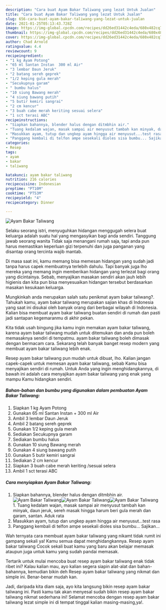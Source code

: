 ```yaml
---
description: "Cara buat Ayam Bakar Taliwang yang lezat Untuk Jualan"
title: "Cara buat Ayam Bakar Taliwang yang lezat Untuk Jualan"
slug: 656-cara-buat-ayam-bakar-taliwang-yang-lezat-untuk-jualan
date: 2021-01-25T05:13:43.728Z
image: https://img-global.cpcdn.com/recipes/dd26ed31442c4eda/680x482cq70/ayam-bakar-taliwang-foto-resep-utama.jpg
thumbnail: https://img-global.cpcdn.com/recipes/dd26ed31442c4eda/680x482cq70/ayam-bakar-taliwang-foto-resep-utama.jpg
cover: https://img-global.cpcdn.com/recipes/dd26ed31442c4eda/680x482cq70/ayam-bakar-taliwang-foto-resep-utama.jpg
author: Chad Arnold
ratingvalue: 4.4
reviewcount: 9
recipeingredient:
- "1 kg Ayam Potong"
- "65 ml Santan Instan  300 ml Air"
- "3 lembar Daun Jeruk"
- "2 batang sereh geprek"
- "1/2 keping gula merah"
- "Secukupnya garam"
- " bumbu halus"
- "10 siung Bawang merah"
- "4 siung bawang putih"
- "5 butir kemiri sangrai"
- "2 cm kencur"
- "3 buah cabe merah keriting sesuai selera"
- "1 sct terasi ABC"
recipeinstructions:
- "Siapkan bahannya, blender halus dengan ditmbhin air."
- "Tuang kedalam wajan, masak sampai air menyusut tambah kan minyak, daun jeruk, sereh masak hingga harum beri gula merah dan garam, santan. Aduk rata"
- "Masukkan ayam, tutup dan ungkep ayam hingga air menyusut...test rasa"
- "Panggang kembali di telfon ampe sesekali dioles sisa bumbu... Sajikan..."
categories:
- Resep
tags:
- ayam
- bakar
- taliwang

katakunci: ayam bakar taliwang 
nutrition: 216 calories
recipecuisine: Indonesian
preptime: "PT10M"
cooktime: "PT53M"
recipeyield: "4"
recipecategory: Dinner

---
```



![Ayam Bakar Taliwang](https://img-global.cpcdn.com/recipes/dd26ed31442c4eda/680x482cq70/ayam-bakar-taliwang-foto-resep-utama.jpg)

Selaku seorang istri, menyuguhkan hidangan menggugah selera buat keluarga adalah suatu hal yang mengasyikan bagi anda sendiri. Tanggung jawab seorang  wanita Tidak saja menangani rumah saja, tapi anda pun harus memastikan keperluan gizi terpenuhi dan juga panganan yang disantap orang tercinta wajib mantab.

Di masa  saat ini, kamu memang bisa memesan hidangan yang sudah jadi tanpa harus capek membuatnya terlebih dahulu. Tapi banyak juga lho mereka yang memang ingin memberikan hidangan yang terlezat bagi orang yang dicintainya. Sebab, menyajikan masakan sendiri akan jauh lebih higienis dan kita pun bisa menyesuaikan hidangan tersebut berdasarkan masakan kesukaan keluarga. 



Mungkinkah anda merupakan salah satu penikmat ayam bakar taliwang?. Tahukah kamu, ayam bakar taliwang merupakan sajian khas di Indonesia yang saat ini disukai oleh banyak orang dari berbagai wilayah di Indonesia. Kalian bisa membuat ayam bakar taliwang buatan sendiri di rumah dan pasti jadi santapan kegemaranmu di akhir pekan.

Kita tidak usah bingung jika kamu ingin memakan ayam bakar taliwang, karena ayam bakar taliwang mudah untuk ditemukan dan anda pun boleh memasaknya sendiri di tempatmu. ayam bakar taliwang boleh dimasak dengan bermacam cara. Sekarang telah banyak banget resep modern yang membuat ayam bakar taliwang lebih enak.

Resep ayam bakar taliwang pun mudah untuk dibuat, lho. Kalian jangan capek-capek untuk memesan ayam bakar taliwang, sebab Kamu bisa menyajikan sendiri di rumah. Untuk Anda yang ingin menghidangkannya, di bawah ini adalah cara menyajikan ayam bakar taliwang yang enak yang mampu Kamu hidangkan sendiri.

<!--inarticleads1-->

##### Bahan-bahan dan bumbu yang digunakan dalam pembuatan Ayam Bakar Taliwang:

1. Siapkan 1 kg Ayam Potong
1. Gunakan 65 ml Santan Instan + 300 ml Air
1. Ambil 3 lembar Daun Jeruk
1. Ambil 2 batang sereh geprek
1. Gunakan 1/2 keping gula merah
1. Sediakan Secukupnya garam
1. Sediakan  bumbu halus
1. Gunakan 10 siung Bawang merah
1. Gunakan 4 siung bawang putih
1. Gunakan 5 butir kemiri sangrai
1. Sediakan 2 cm kencur
1. Siapkan 3 buah cabe merah keriting /sesuai selera
1. Ambil 1 sct terasi ABC




<!--inarticleads2-->

##### Cara menyiapkan Ayam Bakar Taliwang:

1. Siapkan bahannya, blender halus dengan ditmbhin air.
<img src="https://img-global.cpcdn.com/steps/a91f4513761b840f/160x128cq70/ayam-bakar-taliwang-langkah-memasak-1-foto.jpg" alt="Ayam Bakar Taliwang"><img src="https://img-global.cpcdn.com/steps/0481916137b58f4f/160x128cq70/ayam-bakar-taliwang-langkah-memasak-1-foto.jpg" alt="Ayam Bakar Taliwang"><img src="https://img-global.cpcdn.com/steps/c71ee13c834225bd/160x128cq70/ayam-bakar-taliwang-langkah-memasak-1-foto.jpg" alt="Ayam Bakar Taliwang">1. Tuang kedalam wajan, masak sampai air menyusut tambah kan minyak, daun jeruk, sereh masak hingga harum beri gula merah dan garam, santan. Aduk rata
1. Masukkan ayam, tutup dan ungkep ayam hingga air menyusut...test rasa
1. Panggang kembali di telfon ampe sesekali dioles sisa bumbu... Sajikan...




Wah ternyata cara membuat ayam bakar taliwang yang nikamt tidak rumit ini gampang sekali ya! Kamu semua dapat menghidangkannya. Resep ayam bakar taliwang Cocok sekali buat kamu yang baru akan belajar memasak ataupun juga untuk kamu yang sudah pandai memasak.

Tertarik untuk mulai mencoba buat resep ayam bakar taliwang enak tidak ribet ini? Kalau kalian mau, ayo kalian segera siapin alat-alat dan bahan-bahannya, kemudian bikin deh Resep ayam bakar taliwang yang nikmat dan simple ini. Benar-benar mudah kan. 

Jadi, daripada kita diam saja, ayo kita langsung bikin resep ayam bakar taliwang ini. Pasti kamu tak akan menyesal sudah bikin resep ayam bakar taliwang nikmat sederhana ini! Selamat mencoba dengan resep ayam bakar taliwang lezat simple ini di tempat tinggal kalian masing-masing,ya!.

